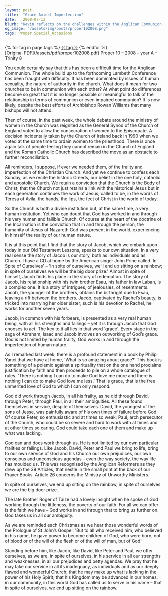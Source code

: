 ```yaml
---
layout: post
title:  "Grace Amidst Imperfection"
date:   2008-07-13
blurb: "Kevin reflects on the challenges within the Anglican Communion, particularly the debates on human sexuality and women's ministry. He draws parallels between the biblical story of Jacob and the Church's journey, emphasizing grace as the key element that allows God to work through human frailty. The sermon encourages embracing our imperfections and prejudices as God works through us to further His kingdom."
og_image: "/assets/img/posts/proper102008.png"
tags: Proper Special_Occasions
---    
```

<div class="tag-pills">
    {% for tag in page.tags %}
    <a href="{{ site.baseurl }}/tag/{{ tag | slugify }}" class="tag-pill">{{ tag }}</a>
    {% endfor %}
</div>
[Original PDF](/assets/pdf/proper102008.pdf)
Proper 10 – 2008 – year A – Trinity 8

You could certainly say that this has been a difficult time for the Anglican Communion. The whole build up to the forthcoming Lambeth Conference has been fraught with difficulty. It has been dominated by issues of human sexuality, the nature of authority in the church. What does it mean for two churches to be in communion with each other? At what point do differences become so great that it is no longer possible or meaningful to talk of the relationship in terms of communion or even impaired communion? It is now likely, despite the best efforts of Archbishop Rowan Williams that many bishops will not attend.

Then of course, in the past week, the whole debate around the ministry of women in the Church was reignited as the General Synod of the Church of England voted to allow the consecration of women to the Episcopate. A decision incidentally taken by the Church of Ireland back in 1990 when we voted at the same time to ordain women to the priesthood. There is once again talk of people feeling they cannot remain in the Church of England and the Roman Catholic Church has described the move as an obstacle to further reconciliation.

All reminders, I suppose, if ever we needed them, of the frailty and imperfection of the Christian Church. And yet we continue to confess each Sunday, as we recite the historic Creeds, our belief in the one holy, catholic and apostolic Church. We retain a conviction that the Church is the Body of Christ; that the Church not just retains a link with the historical Jesus but in each generation continues the work of Jesus; called to be, in the words of Teresa of Avila, the hands, the lips, the feet of Christ in the world of today.

So the Church is both a divine institution but, at the same time, a very human institution. Yet who can doubt that God has worked in and through his very human and fallible Church. Of course at the heart of the doctrine of the Incarnation is the conviction that in and through the person, the humanity of Jesus of Nazareth God was present in the world, experiencing in himself the reality of our human nature.

It is at this point that I find that the story of Jacob, which we embark upon today in our Old Testament Lessons, speaks to our own situation. In a very real sense the story of Jacob is our story, both as individuals and as Church. I have a CD at home by the American singer John Prine called 'In Spite of Ourselves' – 'In spite of ourselves, we’ll end up sitting on a rainbow; in spite of ourselves we will be the big door prize.' Almost in spite of himself, Jacob finds his place in the story of redemption. The story of Jacob, his relationship with his twin brother Esau, his father in law Laban, is a complex one. It is a story of intrigues, of jealousies, of resentments. Jacob, the younger of the brothers, obtains the birthright due to Esau, leaving a rift between the brothers. Jacob, captivated by Rachel’s beauty, is tricked into marrying her older sister; such is his devotion to Rachel, he works for another seven years.

Jacob, in common with his forbears, is presented as a very real human being, with all his strengths and failings – yet it is through Jacob that God chooses to act. The key to it all lies in that word 'grace'. Every stage in the saga of Abraham, Isaac and Jacob involves an outworking of God’s grace. God is not limited by human frailty, God works in and through the imperfection of human nature.

As I remarked last week, there is a profound statement in a book by Philip Yanci that we have at home, 'What is so amazing about grace?' This book is something of a polemic against a spirituality that on the one hand proclaims justification by faith and then proceeds to pile on a whole catalogue of rules. 'There is nothing I can do to make God love me more and there is nothing I can do to make God love me less.' That is grace, that is the free unmerited love of God to which I can only respond.

God did work through Jacob, in all his frailty, as he did through David, through Peter, through Paul, in all their ambiguities. All these found themselves in service, despite of themselves. David, the youngest of the sons of Jesse, was painfully aware of his own times of failure before God. Of course Peter, so enthusiastic and at times so weak; Paul, arch persecutor of the Church, who could be so severe and hard to work with at times and at other times so caring. God could take each one of them and make up what was lacking.

God can and does work through us. He is not limited by our own particular frailties or failings. Like Jacob, David, Peter and Paul we bring to life, bring to our own service of God and his Church our own prejudices, our own conscious and unconscious agendas – even the way society, the way life has moulded us. This was recognised by the Anglican Reformers as they drew up the 39 Articles, that nestle in the small print at the back of our Prayer Books. Article 26 concerns the Ministry of Unworthy Ministers.

In spite of ourselves, we end up sitting on the rainbow, in spite of ourselves we are the big door prize.

The late Brother Roger of Taize had a lovely insight when he spoke of God working through the littleness, the poverty of our faith. For all we can offer is the faith we have – God works in and through that to bring us further on. God takes us in all our ambiguity.

As we are reminded each Christmas as we hear those wonderful words of the Prologue of St John’s Gospel: 'But to all who received him, who believed in his name, he gave power to become children of God, who were born, not of blood or of the will of the flesh or of the will of man, but of God.'

Standing before him, like Jacob, like David, like Peter and Paul, we offer ourselves, as we are, in spite of ourselves, in his service in all our strengths and weaknesses, in all our prejudices and petty agendas. We pray that he may take our service in all its inadequacy, as individuals and as our deeply flawed and wonderful Church; that he may make up what is lacking in the power of his Holy Spirit; that his Kingdom may be advanced in our homes, in our community, in this world God has called us to serve in his name – that in spite of ourselves, we end up sitting on the rainbow.
